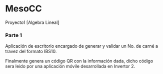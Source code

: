 # MesoCC
Proyecto1 [Algebra Lineal]

### Parte 1

Aplicación de escritorio encargado de generar y validar un No. de carné a travez del formato
IBS10.

Finalmente genera un código QR con la información dada, dicho código sera leido por una aplicación
móvile desarrollada en Invertor 2.
